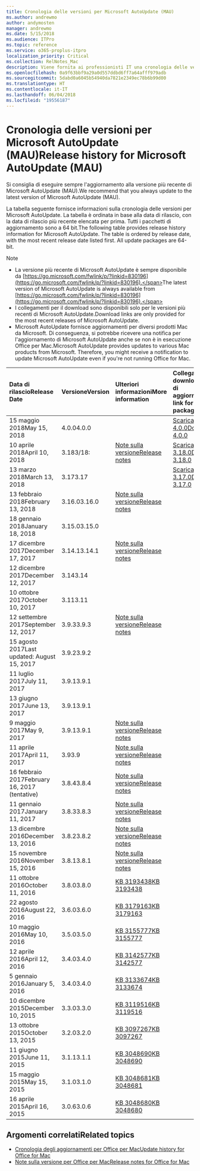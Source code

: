 ```yaml
---
title: Cronologia delle versioni per Microsoft AutoUpdate (MAU)
ms.author: andrewmo
author: andymosten
manager: andrewmo
ms.date: 5/15/2018
ms.audience: ITPro
ms.topic: reference
ms.service: o365-proplus-itpro
localization_priority: Critical
ms.collection: RelNotes_Mac
description: Viene fornita ai professionisti IT una cronologia delle versioni per Microsoft AutoUpdate (MAU)
ms.openlocfilehash: 0a9f63bbf9a29a0d557ddbd6ff7a64afff979adb
ms.sourcegitcommit: 5dabd0a6045b54940da7821e2349ec78b6b99d00
ms.translationtype: HT
ms.contentlocale: it-IT
ms.lasthandoff: 06/04/2018
ms.locfileid: "19556187"
---
```

# <a name="release-history-for-microsoft-autoupdate-mau"></a><span data-ttu-id="7d820-103">Cronologia delle versioni per Microsoft AutoUpdate (MAU)</span><span class="sxs-lookup"><span data-stu-id="7d820-103">Release history for Microsoft AutoUpdate (MAU)</span></span>
 
<span data-ttu-id="7d820-104">Si consiglia di eseguire sempre l'aggiornamento alla versione più recente di Microsoft AutoUpdate (MAU).</span><span class="sxs-lookup"><span data-stu-id="7d820-104">We recommend that you always update to the latest version of Microsoft AutoUpdate (MAU).</span></span>

<span data-ttu-id="7d820-p101">La tabella seguente fornisce informazioni sulla cronologia delle versioni per Microsoft AutoUpdate. La tabella è ordinata in base alla data di rilascio, con la data di rilascio più recente elencata per prima. Tutti i pacchetti di aggiornamento sono a 64 bit.</span><span class="sxs-lookup"><span data-stu-id="7d820-p101">The following table provides release history information for Microsoft AutoUpdate. The table is ordered by release date, with the most recent release date listed first. All update packages are 64-bit.</span></span>

> [!NOTE]
> - <span data-ttu-id="7d820-108">La versione più recente di Microsoft AutoUpdate è sempre disponibile da [https://go.microsoft.com/fwlink/p/?linkid=830196](https://go.microsoft.com/fwlink/p/?linkid=830196).</span><span class="sxs-lookup"><span data-stu-id="7d820-108">The latest version of Microsoft AutoUpdate is always available from [https://go.microsoft.com/fwlink/p/?linkid=830196](https://go.microsoft.com/fwlink/p/?linkid=830196).</span></span>
> - <span data-ttu-id="7d820-109">I collegamenti per il download sono disponibili solo per le versioni più recenti di Microsoft AutoUpdate.</span><span class="sxs-lookup"><span data-stu-id="7d820-109">Download links are only provided for the most recent releases of Microsoft AutoUpdate.</span></span>
> - <span data-ttu-id="7d820-p102">Microsoft AutoUpdate fornisce aggiornamenti per diversi prodotti Mac da Microsoft. Di conseguenza, si potrebbe ricevere una notifica per l'aggiornamento di Microsoft AutoUpdate anche se non è in esecuzione Office per Mac.</span><span class="sxs-lookup"><span data-stu-id="7d820-p102">Microsoft AutoUpdate provides updates to various Mac products from Microsoft. Therefore, you might receive a notification to update Microsoft AutoUpdate even if you're not running Office for Mac.</span></span>
  
|<span data-ttu-id="7d820-112">**Data di rilascio**</span><span class="sxs-lookup"><span data-stu-id="7d820-112">**Release Date**</span></span>|<span data-ttu-id="7d820-113">**Versione**</span><span class="sxs-lookup"><span data-stu-id="7d820-113">**Version**</span></span>|<span data-ttu-id="7d820-114">**Ulteriori informazioni**</span><span class="sxs-lookup"><span data-stu-id="7d820-114">**More information**</span></span>|<span data-ttu-id="7d820-115">**Collegamento per il download del pacchetto di aggiornamento**</span><span class="sxs-lookup"><span data-stu-id="7d820-115">**Download link for the update package**</span></span>|
|:-----|:-----|:-----|:-----|
|<span data-ttu-id="7d820-116">15 maggio 2018</span><span class="sxs-lookup"><span data-stu-id="7d820-116">May 15, 2018</span></span>  <br/> |<span data-ttu-id="7d820-117">4.0.0</span><span class="sxs-lookup"><span data-stu-id="7d820-117">4.0.0</span></span>  <br/> ||[<span data-ttu-id="7d820-118">Scarica MAU 4.0.0</span><span class="sxs-lookup"><span data-stu-id="7d820-118">Download MAU 4.0.0</span></span>](https://officecdn.microsoft.com/pr/C1297A47-86C4-4C1F-97FA-950631F94777/OfficeMac/Microsoft_AutoUpdate_4.0.18051301_Updater.pkg) <br/> |
|<span data-ttu-id="7d820-119">10 aprile 2018</span><span class="sxs-lookup"><span data-stu-id="7d820-119">April 10, 2018</span></span>  <br/> |<span data-ttu-id="7d820-120">3.18</span><span class="sxs-lookup"><span data-stu-id="7d820-120">3/18:</span></span>  <br/> |[<span data-ttu-id="7d820-121">Note sulla versione</span><span class="sxs-lookup"><span data-stu-id="7d820-121">Release notes</span></span>](release-notes-office-for-mac.md#april-2018-release) <br/> |[<span data-ttu-id="7d820-122">Scarica MAU 3.18.0</span><span class="sxs-lookup"><span data-stu-id="7d820-122">Download MAU 3.18.0</span></span>](https://officecdn.microsoft.com/pr/C1297A47-86C4-4C1F-97FA-950631F94777/OfficeMac/Microsoft_AutoUpdate_3.18.18041000_Updater.pkg) <br/> |
|<span data-ttu-id="7d820-123">13 marzo 2018</span><span class="sxs-lookup"><span data-stu-id="7d820-123">March 13, 2018</span></span>  <br/> |<span data-ttu-id="7d820-124">3.17</span><span class="sxs-lookup"><span data-stu-id="7d820-124">3.17</span></span>  <br/> ||[<span data-ttu-id="7d820-125">Scarica MAU 3.17.0</span><span class="sxs-lookup"><span data-stu-id="7d820-125">Download MAU 3.17.0</span></span>](https://officecdn.microsoft.com/pr/C1297A47-86C4-4C1F-97FA-950631F94777/OfficeMac/Microsoft_AutoUpdate_3.17.18031100_Updater.pkg) <br/> |
|<span data-ttu-id="7d820-126">13 febbraio 2018</span><span class="sxs-lookup"><span data-stu-id="7d820-126">February 13, 2018</span></span>  <br/> |<span data-ttu-id="7d820-127">3.16.0</span><span class="sxs-lookup"><span data-stu-id="7d820-127">3.16.0</span></span>  <br/> |[<span data-ttu-id="7d820-128">Note sulla versione</span><span class="sxs-lookup"><span data-stu-id="7d820-128">Release notes</span></span>](release-notes-office-for-mac.md#february-2018-release) <br/> | <br/> |
|<span data-ttu-id="7d820-129">18 gennaio 2018</span><span class="sxs-lookup"><span data-stu-id="7d820-129">January 18, 2018</span></span>  <br/> |<span data-ttu-id="7d820-130">3.15.0</span><span class="sxs-lookup"><span data-stu-id="7d820-130">3.15.0</span></span>  <br/> |<br/> |
|<span data-ttu-id="7d820-131">17 dicembre 2017</span><span class="sxs-lookup"><span data-stu-id="7d820-131">December 17, 2017</span></span>  <br/> |<span data-ttu-id="7d820-132">3.14.1</span><span class="sxs-lookup"><span data-stu-id="7d820-132">3.14.1</span></span>  <br/> |[<span data-ttu-id="7d820-133">Note sulla versione</span><span class="sxs-lookup"><span data-stu-id="7d820-133">Release notes</span></span>](release-notes-office-for-mac.md#december-2017-release) <br/> | <br/> |
|<span data-ttu-id="7d820-134">12 dicembre 2017</span><span class="sxs-lookup"><span data-stu-id="7d820-134">December 12, 2017</span></span>  <br/> |<span data-ttu-id="7d820-135">3.14</span><span class="sxs-lookup"><span data-stu-id="7d820-135">3.14</span></span>  <br/> ||  <br/> |
|<span data-ttu-id="7d820-136">10 ottobre 2017</span><span class="sxs-lookup"><span data-stu-id="7d820-136">October 10, 2017</span></span>  <br/> |<span data-ttu-id="7d820-137">3.11</span><span class="sxs-lookup"><span data-stu-id="7d820-137">3.11</span></span>  <br/> ||<br/> |
|<span data-ttu-id="7d820-138">12 settembre 2017</span><span class="sxs-lookup"><span data-stu-id="7d820-138">September 12, 2017</span></span>  <br/> |<span data-ttu-id="7d820-139">3.9.3</span><span class="sxs-lookup"><span data-stu-id="7d820-139">3.9.3</span></span>  <br/> |[<span data-ttu-id="7d820-140">Note sulla versione</span><span class="sxs-lookup"><span data-stu-id="7d820-140">Release notes</span></span>](release-notes-office-for-mac.md#september-2017-release) <br/> |<br/> |
|<span data-ttu-id="7d820-141">15 agosto 2017</span><span class="sxs-lookup"><span data-stu-id="7d820-141">Last updated: August 15, 2017</span></span>  <br/> |<span data-ttu-id="7d820-142">3.9.2</span><span class="sxs-lookup"><span data-stu-id="7d820-142">3.9.2</span></span>  <br/> || <br/> |
|<span data-ttu-id="7d820-143">11 luglio 2017</span><span class="sxs-lookup"><span data-stu-id="7d820-143">July 11, 2017</span></span>  <br/> |<span data-ttu-id="7d820-144">3.9.1</span><span class="sxs-lookup"><span data-stu-id="7d820-144">3.9.1</span></span>  <br/> || <br/> |
|<span data-ttu-id="7d820-145">13 giugno 2017</span><span class="sxs-lookup"><span data-stu-id="7d820-145">June 13, 2017</span></span>  <br/> |<span data-ttu-id="7d820-146">3.9.1</span><span class="sxs-lookup"><span data-stu-id="7d820-146">3.9.1</span></span>  <br/> || <br/> |
|<span data-ttu-id="7d820-147">9 maggio 2017</span><span class="sxs-lookup"><span data-stu-id="7d820-147">May 9, 2017</span></span>  <br/> |<span data-ttu-id="7d820-148">3.9.1</span><span class="sxs-lookup"><span data-stu-id="7d820-148">3.9.1</span></span>  <br/> |[<span data-ttu-id="7d820-149">Note sulla versione</span><span class="sxs-lookup"><span data-stu-id="7d820-149">Release notes</span></span>](release-notes-office-for-mac.md#may-2017-release) <br/> | <br/> |
|<span data-ttu-id="7d820-150">11 aprile 2017</span><span class="sxs-lookup"><span data-stu-id="7d820-150">April 11, 2017</span></span>  <br/> |<span data-ttu-id="7d820-151">3.9</span><span class="sxs-lookup"><span data-stu-id="7d820-151">3.9</span></span>  <br/> |[<span data-ttu-id="7d820-152">Note sulla versione</span><span class="sxs-lookup"><span data-stu-id="7d820-152">Release notes</span></span>](release-notes-office-for-mac.md#april-2017-release) <br/> |  <br/> |
|<span data-ttu-id="7d820-153">16 febbraio 2017</span><span class="sxs-lookup"><span data-stu-id="7d820-153">February 16, 2017 (tentative)</span></span>  <br/> |<span data-ttu-id="7d820-154">3.8.4</span><span class="sxs-lookup"><span data-stu-id="7d820-154">3.8.4</span></span>  <br/> |[<span data-ttu-id="7d820-155">Note sulla versione</span><span class="sxs-lookup"><span data-stu-id="7d820-155">Release notes</span></span>](release-notes-office-for-mac.md#february-2017-release) <br/> | <br/> |
|<span data-ttu-id="7d820-156">11 gennaio 2017</span><span class="sxs-lookup"><span data-stu-id="7d820-156">January 11, 2017</span></span>  <br/> |<span data-ttu-id="7d820-157">3.8.3</span><span class="sxs-lookup"><span data-stu-id="7d820-157">3.8.3</span></span>  <br/> |[<span data-ttu-id="7d820-158">Note sulla versione</span><span class="sxs-lookup"><span data-stu-id="7d820-158">Release notes</span></span>](release-notes-office-for-mac.md#january-2017-release) <br/> | <br/> |
|<span data-ttu-id="7d820-159">13 dicembre 2016</span><span class="sxs-lookup"><span data-stu-id="7d820-159">December 13, 2016</span></span>  <br/> |<span data-ttu-id="7d820-160">3.8.2</span><span class="sxs-lookup"><span data-stu-id="7d820-160">3.8.2</span></span>  <br/> |[<span data-ttu-id="7d820-161">Note sulla versione</span><span class="sxs-lookup"><span data-stu-id="7d820-161">Release notes</span></span>](release-notes-office-for-mac.md#december-2016-release) <br/> | <br/> |
|<span data-ttu-id="7d820-162">15 novembre 2016</span><span class="sxs-lookup"><span data-stu-id="7d820-162">November 15, 2016</span></span>  <br/> |<span data-ttu-id="7d820-163">3.8.1</span><span class="sxs-lookup"><span data-stu-id="7d820-163">3.8.1</span></span>  <br/> |[<span data-ttu-id="7d820-164">Note sulla versione</span><span class="sxs-lookup"><span data-stu-id="7d820-164">Release notes</span></span>](release-notes-office-for-mac.md#november-2016-release) <br/> | <br/> |
|<span data-ttu-id="7d820-165">11 ottobre 2016</span><span class="sxs-lookup"><span data-stu-id="7d820-165">October 11, 2016</span></span>  <br/> |<span data-ttu-id="7d820-166">3.8.0</span><span class="sxs-lookup"><span data-stu-id="7d820-166">3.8.0</span></span>  <br/> |[<span data-ttu-id="7d820-167">KB 3193438</span><span class="sxs-lookup"><span data-stu-id="7d820-167">KB 3193438</span></span>](https://support.microsoft.com/kb/3193438) <br/> | <br/> |
|<span data-ttu-id="7d820-168">22 agosto 2016</span><span class="sxs-lookup"><span data-stu-id="7d820-168">August 22, 2016</span></span>  <br/> |<span data-ttu-id="7d820-169">3.6.0</span><span class="sxs-lookup"><span data-stu-id="7d820-169">3.6.0</span></span>  <br/> |[<span data-ttu-id="7d820-170">KB 3179163</span><span class="sxs-lookup"><span data-stu-id="7d820-170">KB 3179163</span></span>](https://support.microsoft.com/kb/3179163) <br/> | <br/> |
|<span data-ttu-id="7d820-171">10 maggio 2016</span><span class="sxs-lookup"><span data-stu-id="7d820-171">May 10, 2016</span></span>  <br/> |<span data-ttu-id="7d820-172">3.5.0</span><span class="sxs-lookup"><span data-stu-id="7d820-172">3.5.0</span></span>  <br/> |[<span data-ttu-id="7d820-173">KB 3155777</span><span class="sxs-lookup"><span data-stu-id="7d820-173">KB 3155777</span></span>](https://support.microsoft.com/kb/3155777) <br/> | <br/> |
|<span data-ttu-id="7d820-174">12 aprile 2016</span><span class="sxs-lookup"><span data-stu-id="7d820-174">April 12, 2016</span></span>  <br/> |<span data-ttu-id="7d820-175">3.4.0</span><span class="sxs-lookup"><span data-stu-id="7d820-175">3.4.0</span></span>  <br/> |[<span data-ttu-id="7d820-176">KB 3142577</span><span class="sxs-lookup"><span data-stu-id="7d820-176">KB 3142577</span></span>](https://support.microsoft.com/kb/3142577) <br/> | <br/> |
|<span data-ttu-id="7d820-177">5 gennaio 2016</span><span class="sxs-lookup"><span data-stu-id="7d820-177">January 5, 2016</span></span>  <br/> |<span data-ttu-id="7d820-178">3.4.0</span><span class="sxs-lookup"><span data-stu-id="7d820-178">3.4.0</span></span>  <br/> |[<span data-ttu-id="7d820-179">KB 3133674</span><span class="sxs-lookup"><span data-stu-id="7d820-179">KB 3133674</span></span>](https://support.microsoft.com/kb/3133674) <br/> | <br/> |
|<span data-ttu-id="7d820-180">10 dicembre 2015</span><span class="sxs-lookup"><span data-stu-id="7d820-180">December 10, 2015</span></span>  <br/> |<span data-ttu-id="7d820-181">3.3.0</span><span class="sxs-lookup"><span data-stu-id="7d820-181">3.3.0</span></span>  <br/> |[<span data-ttu-id="7d820-182">KB 3119516</span><span class="sxs-lookup"><span data-stu-id="7d820-182">KB 3119516</span></span>](https://support.microsoft.com/kb/3119516) <br/> | <br/> |
|<span data-ttu-id="7d820-183">13 ottobre 2015</span><span class="sxs-lookup"><span data-stu-id="7d820-183">October 13, 2015</span></span>  <br/> |<span data-ttu-id="7d820-184">3.2.0</span><span class="sxs-lookup"><span data-stu-id="7d820-184">3.2.0</span></span>  <br/> |[<span data-ttu-id="7d820-185">KB 3097267</span><span class="sxs-lookup"><span data-stu-id="7d820-185">KB 3097267</span></span>](https://support.microsoft.com/kb/3097267) <br/> | <br/> |
|<span data-ttu-id="7d820-186">11 giugno 2015</span><span class="sxs-lookup"><span data-stu-id="7d820-186">June 11, 2015</span></span>  <br/> |<span data-ttu-id="7d820-187">3.1.1</span><span class="sxs-lookup"><span data-stu-id="7d820-187">3.1.1</span></span>  <br/> |[<span data-ttu-id="7d820-188">KB 3048690</span><span class="sxs-lookup"><span data-stu-id="7d820-188">KB 3048690</span></span>](https://support.microsoft.com/kb/3048690) <br/> | <br/> |
|<span data-ttu-id="7d820-189">15 maggio 2015</span><span class="sxs-lookup"><span data-stu-id="7d820-189">May 15, 2015</span></span>  <br/> |<span data-ttu-id="7d820-190">3.1.0</span><span class="sxs-lookup"><span data-stu-id="7d820-190">3.1.0</span></span>  <br/> |[<span data-ttu-id="7d820-191">KB 3048681</span><span class="sxs-lookup"><span data-stu-id="7d820-191">KB 3048681</span></span>](https://support.microsoft.com/kb/3048681) <br/> | <br/> |
|<span data-ttu-id="7d820-192">16 aprile 2015</span><span class="sxs-lookup"><span data-stu-id="7d820-192">April 16, 2015</span></span>  <br/> |<span data-ttu-id="7d820-193">3.0.6</span><span class="sxs-lookup"><span data-stu-id="7d820-193">3.0.6</span></span>  <br/> |[<span data-ttu-id="7d820-194">KB 3048680</span><span class="sxs-lookup"><span data-stu-id="7d820-194">KB 3048680</span></span>](https://support.microsoft.com/kb/3048680) <br/> | <br/> |

## <a name="related-topics"></a><span data-ttu-id="7d820-195">Argomenti correlati</span><span class="sxs-lookup"><span data-stu-id="7d820-195">Related topics</span></span>

- [<span data-ttu-id="7d820-196">Cronologia degli aggiornamenti per Office per Mac</span><span class="sxs-lookup"><span data-stu-id="7d820-196">Update history for Office for Mac</span></span>](update-history-office-for-mac.md)
- [<span data-ttu-id="7d820-197">Note sulla versione per Office per Mac</span><span class="sxs-lookup"><span data-stu-id="7d820-197">Release notes for Office for Mac</span></span>](release-notes-office-for-mac.md) 